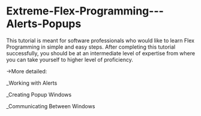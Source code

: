 # Extreme-Flex-Programming---Alerts-Popups
This tutorial is meant for software professionals who would like to learn Flex Programming in simple and easy steps. After completing this tutorial successfully, you should be at an intermediate level of expertise from where you can take yourself to higher level of proficiency.

->More detailed:

_Working with Alerts

_Creating Popup Windows

_Communicating Between Windows
